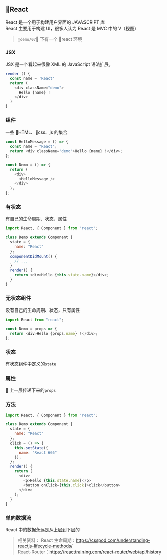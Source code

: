 ## React

React 是一个用于构建用户界面的 JAVASCRIPT 库  
React 主要用于构建 UI，很多人认为 React 是 MVC 中的 V（视图）

> `demo/07` 下有一个 react 环境

### JSX

JSX 是一个看起来很像 XML 的 JavaScript 语法扩展。

```javascript
render () {
  const name = 'React'
  return (
    <div className="demo">
      Hello {name} !
    </div>
  )
}
```

### 组件

一些 HTML、css、js 的集合

```javascript
const HelloMessage = () => {
  const name = "React";
  return <div className="demo">Hello {name} !</div>;
};

const Demo = () => {
  return (
    <div>
      <HelloMessage />
    </div>
  );
};
```

### 有状态

有自己的生命周期、状态、属性

```javascript
import React, { Component } from "react";

class Demo extends Component {
  state = {
    name: "React"
  };
  componentDidMount() {
    // ...
  }
  render() {
    return <div>Hello {this.state.name}</div>;
  }
}
```

### 无状态组件

没有自己的生命周期、状态，只有属性

```javascript
import React from "react";

const Demo = props => {
  return <div>Hello {props.name} !</div>;
};
```

### 状态

有状态组件中定义的`state`

### 属性

 上一层传递下来的`props`

### 方法

```javascript
import React, { Component } from "react";

class Demo extends Component {
  state = {
    name: "React"
  };
  click = () => {
    this.setState({
      name: "React 666"
    });
  };
  render() {
    return (
      <div>
        <p>Hello {this.state.name}</p>
        <button onClick={this.click}>click</button>
      </div>
    );
  }
}
```

### 单向数据流

React 中的数据永远是从上层到下层的

> 相关资料：
> React 生命周期：https://csspod.com/understanding-reactjs-lifecycle-methods/  
> React-Router：https://reacttraining.com/react-router/web/api/history
